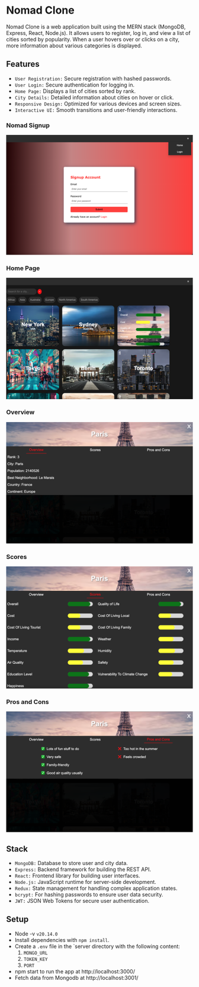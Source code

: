 # Nomad Clone

Nomad Clone is a web application built using the MERN stack (MongoDB, Express, React, Node.js). It allows users to register, log in, and view a list of cities sorted by popularity. When a user hovers over or clicks on a city, more information about various categories is displayed.

## Features

- `User Registration:` Secure registration with hashed passwords.
- `User Login:` Secure authentication for logging in.
- `Home Page:` Displays a list of cities sorted by rank.
- `City Details:` Detailed information about cities on hover or click.
- `Responsive Design:` Optimized for various devices and screen sizes.
- `Interactive UI:` Smooth transitions and user-friendly interactions.

### Nomad Signup

![screenshot of Signup](https://github.com/Arie139/Nomad-Clone/blob/main/server/images/Signup.png?raw=true)

### Home Page

![screenshot of Home Page](https://github.com/Arie139/Nomad-Clone/blob/main/server/images/home_page.png?raw=true)

### Overview

![screenshot of Overview](https://github.com/Arie139/Nomad-Clone/blob/main/server/images/overview.png?raw=true)

### Scores

![screenshot of Scores](https://github.com/Arie139/Nomad-Clone/blob/main/server/images/Scores.png?raw=true)

### Pros and Cons

![screenshot of Pros and Cons](https://github.com/Arie139/Nomad-Clone/blob/main/server/images/pro_con.png?raw=true)

## Stack

- `MongoDB:` Database to store user and city data.
- `Express:` Backend framework for building the REST API.
- `React:` Frontend library for building user interfaces.
- `Node.js:` JavaScript runtime for server-side development.
- `Redux:` State management for handling complex application states.
- `bcrypt:` For hashing passwords to ensure user data security.
- `JWT:` JSON Web Tokens for secure user authentication.

## Setup

- Node -v `v20.14.0`
- Install dependencies with `npm install`.
- Create a `.env` file in the `server directory with the following content:
  1. `MONGO_URL`
  2. `TOKEN_KEY`
  3. `PORT`
- npm start to run the app at http://localhost:3000/
- Fetch data from Mongodb at http://localhost:3001/
